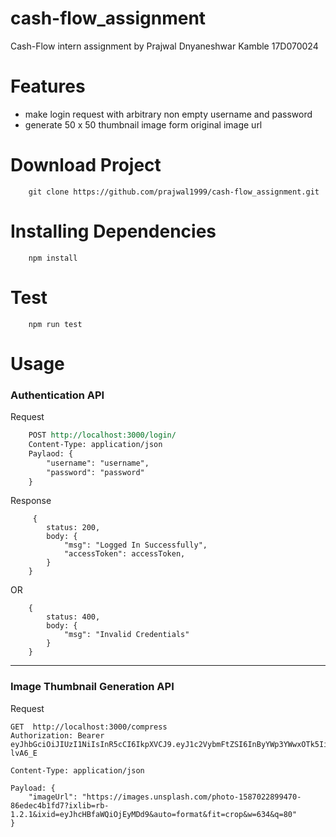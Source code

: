# cash-flow_assignment
Cash-Flow intern assignment by Prajwal Dnyaneshwar Kamble 17D070024

# Features
- make login request with arbitrary non empty username and password
- generate 50 x 50 thumbnail image form original image url


# Download Project
``` 
    git clone https://github.com/prajwal1999/cash-flow_assignment.git 
```

# Installing Dependencies
```
    npm install
```

# Test
```
    npm run test
```

# Usage
### Authentication API
Request
```rest
    POST http://localhost:3000/login/
    Content-Type: application/json
    Paylaod: {
        "username": "username",
        "password": "password"
    }
```
Response
```
     {
        status: 200,
        body: {
            "msg": "Logged In Successfully",
            "accessToken": accessToken,
        }
    }
```
OR
```
    {
        status: 400,
        body: {
            "msg": "Invalid Credentials"
        }
    }
```

----

### Image Thumbnail Generation API
Request
```
GET  http://localhost:3000/compress
Authorization: Bearer eyJhbGciOiJIUzI1NiIsInR5cCI6IkpXVCJ9.eyJ1c2VybmFtZSI6InByYWp3YWwxOTk5IiwiaWF0IjoxNTg3Mjc0OTAyfQ.3odcZwZbnVgBM4uRg5qpqWyVi5ESh_5k9gps-lvA6_E

Content-Type: application/json

Payload: {
    "imageUrl": "https://images.unsplash.com/photo-1587022899470-86edec4b1fd7?ixlib=rb-1.2.1&ixid=eyJhcHBfaWQiOjEyMDd9&auto=format&fit=crop&w=634&q=80"
}

```
